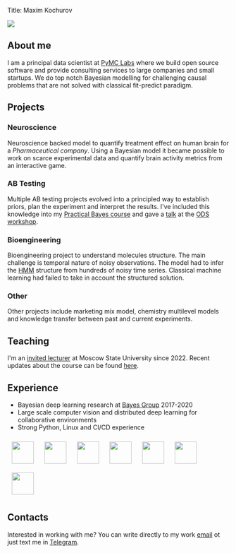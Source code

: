 Title: Maxim Kochurov
<style>
.logos img {
  margin: 10px;
  height: 50px;
}

</style>
<div class="image-comment">
    <div class="image">
    <image src=/images/profile_photo.jpeg>
    </div>
    <div class="comment">
      <h2>About me</h2>
      <p> I am a principal data scientist at <a href=https://pymc-labs.io>PyMC Labs</a> where we build open source software and provide consulting services to large companies and small startups. We do top notch Bayesian modelling for challenging causal problems that are not solved with classical fit-predict paradigm.
    </div>
</div>


## Projects

### Neuroscience
Neuroscience backed model to quantify treatment effect on human brain for a *Pharmaceutical company*. Using a Bayesian model it became possible to work on scarce experimental data and quantify brain activity metrics from an interactive game.

### AB Testing
Multiple AB testing projects evolved into a principled way to establish priors, plan the experiment and interpret the results. I've included this knowledge into my [Practical Bayes course](/pages/practical-bayes/) and gave a [talk](/latex/beamer/talks/ods-ab-testing-17-12-2022/ods-ab-testing-17-12-2022.pdf) at the [ODS workshop](https://ods.ai/events/data-elka-2022).

### Bioengineering
Bioengineering project to understand molecules structure. The main challenge is temporal nature of noisy observations. The model had to infer the [HMM](https://en.wikipedia.org/wiki/Hidden_Markov_model) structure from hundreds of noisy time series. Classical machine learning had failed to take in account the structured solution.

### Other
Other projects include marketing mix model, chemistry multilevel models and knowledge transfer between past and current experiments.


## Teaching

I'm an [invited lecturer](https://www.econ.msu.ru/students/mag/curricula/eco/andan/news/News.20220802192752_5070/) at Moscow State University since 2022. Recent updates about the course can be found [here](/pages/practical-bayes/).

## Experience
* Bayesian deep learning research at [Bayes Group](https://bayesgroup.ru/) 2017-2020
* Large scale computer vision and distributed deep learning for collaborative environments
* Strong Python, Linux and CI/CD experience

<div class="logos">
<image src=/images/pymc-labs-logo.png>
<image src=/images/msu-logo.png>
<image src=/images/sk-logo.png>
<image src=/images/bayesgroup-logo.png>
<image src=/images/samsung-logo.png>
<image src=/images/yandex-logo.png>
<image src=/images/ntechlab-logo.png>
</div>

## Contacts
Interested in working with me? You can write directly to my work [email](mailto:max.kochurov@pymc-labs.io) ot just text me in [Telegram](https://t.me/ferres).
